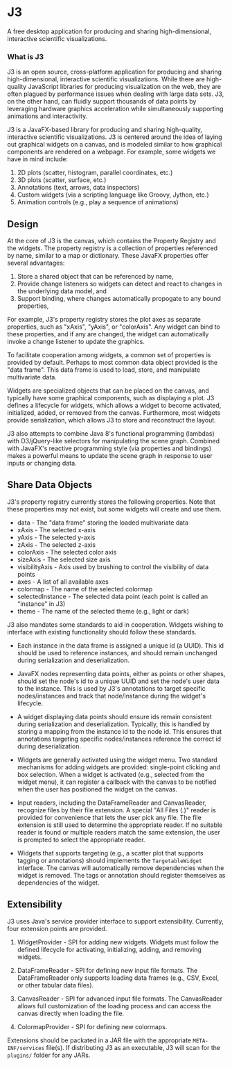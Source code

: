 # J3 #

A free desktop application for producing and sharing high-dimensional, interactive scientific visualizations.

### What is J3 ###

J3 is an open source, cross-platform application for producing and sharing high-dimensional, interactive scientific
visualizations.  While there are high-quality JavaScript libraries for producing visualization on the web, they are
often plagued by performance issues when dealing with large data sets.  J3, on the other hand, can fluidly support
thousands of data points by leveraging hardware graphics acceleration while simultaneously supporting animations and
interactivity.


J3 is a JavaFX-based library for producing and sharing high-quality,
interactive scientific visualizations.  J3 is centered around the idea of
laying out graphical widgets on a canvas, and is modeled similar to how
graphical components are rendered on a webpage.  For example, some
widgets we have in mind include:

1. 2D plots (scatter, histogram, parallel coordinates, etc.)
2. 3D plots (scatter, surface, etc.)
3. Annotations (text, arrows, data inspectors)
4. Custom widgets (via a scripting language like Groovy, Jython, etc.)
5. Animation controls (e.g., play a sequence of animations)

## Design ##

At the core of J3 is the canvas, which contains the Property Registry and the
widgets.  The property registry is a collection of properties referenced by
name, similar to a map or dictionary.  These JavaFX properties offer several
advantages:

1. Store a shared object that can be referenced by name,
2. Provide change listeners so widgets can detect and react to changes in the underlying data model, and
3. Support binding, where changes automatically propogate to any bound properties,

For example, J3's property registry stores the plot axes as separate properties, 
such as "xAxis", "yAxis", or "colorAxis".  Any widget can bind to these properties,
and if any are changed, the widget can automatically invoke a change listener to
update the graphics.

To facilitate cooperation among widgets, a common set of properties is provided by
default.  Perhaps to most common data object provided is the "data frame".  This
data frame is used to load, store, and manipulate multivariate data.

Widgets are specialized objects that can be placed on the canvas, and typically have
some graphical components, such as displaying a plot.  J3 defines a lifecycle for
widgets, which allows a widget to become activated, initialized, added, or removed
from the canvas.  Furthermore, most widgets provide serialization, which allows J3
to store and reconstruct the layout.

J3 also attempts to combine Java 8's functional programming (lambdas) with
D3/jQuery-like selectors for manipulating the scene graph.  Combined with
JavaFX's reactive programming style (via properties and bindings) makes a
powerful means to update the scene graph in response to user inputs or changing
data.

## Share Data Objects ##

J3's property registry currently stores the following properties.  Note that these
properties may not exist, but some widgets will create and use them.

* data - The "data frame" storing the loaded multivariate data
* xAxis - The selected x-axis
* yAxis - The selected y-axis
* zAxis - The selected z-axis
* colorAxis - The selected color axis
* sizeAxis - The selected size axis
* visibilityAxis - Axis used by brushing to control the visibility of data points
* axes - A list of all available axes
* colormap - The name of the selected colormap
* selectedInstance - The selected data point (each point is called an "instance" in J3)
* theme - The name of the selected theme (e.g., light or dark)

J3 also mandates some standards to aid in cooperation.  Widgets wishing to interface
with existing functionality should follow these standards.

* Each instance in the data frame is assigned a unique id (a UUID).  This id should be
  used to reference instances, and should remain unchanged during serialization and
  deserialization.

* JavaFX nodes representing data points, either as points or other shapes, should
  set the node's id to a unique UUID and set the node's user data to the instance.
  This is used by J3's annotations to target specific nodes/instances and track that
  node/instance during the widget's lifecycle.

* A widget displaying data points should ensure ids remain consistent during serialization
  and deserialization.  Typically, this is handled by storing a mapping from the instance id
  to the node id.  This ensures that annotations targeting specific nodes/instances reference
  the correct id during deserialization.

* Widgets are generally activated using the widget menu.  Two standard mechanisms for adding
  widgets are provided: single-point clicking and box selection.  When a widget is activated
  (e.g., selected from the widget menu), it can register a callback with the canvas to be
  notified when the user has positioned the widget on the canvas.

* Input readers, including the DataFrameReader and CanvasReader, recognize files by their file
  extension.  A special "All Files (*.*)" reader is provided for convenience that lets the user
  pick any file.  The file extension is still used to determine the appropriate reader.  If no
  suitable reader is found or multiple readers match the same extension, the user is prompted
  to select the appropriate reader.
  
* Widgets that supports targeting (e.g., a scatter plot that supports tagging or annotations)
  should implements the `TargetableWidget` interface.  The canvas will automatically
  remove dependencies when the widget is removed.  The tags or annotation should register
  themselves as dependencies of the widget.

## Extensibility ##

J3 uses Java's service provider interface to support extensibility.  Currently, four extension
points are provided.

1. WidgetProvider - SPI for adding new widgets.  Widgets must follow the defined lifecycle for
   activating, initializing, adding, and removing widgets.

2. DataFrameReader - SPI for defining new input file formats.  The DataFrameReader only supports
   loading data frames (e.g., CSV, Excel, or other tabular data files).

3. CanvasReader - SPI for advanced input file formats.  The CanvasReader allows full customization
   of the loading process and can access the canvas directly when loading the file.

4. ColormapProvider - SPI for defining new colormaps.

Extensions should be packated in a JAR file with the appropriate `META-INF/services` file(s).
If distributing J3 as an executable, J3 will scan for the `plugins/` folder for any JARs.